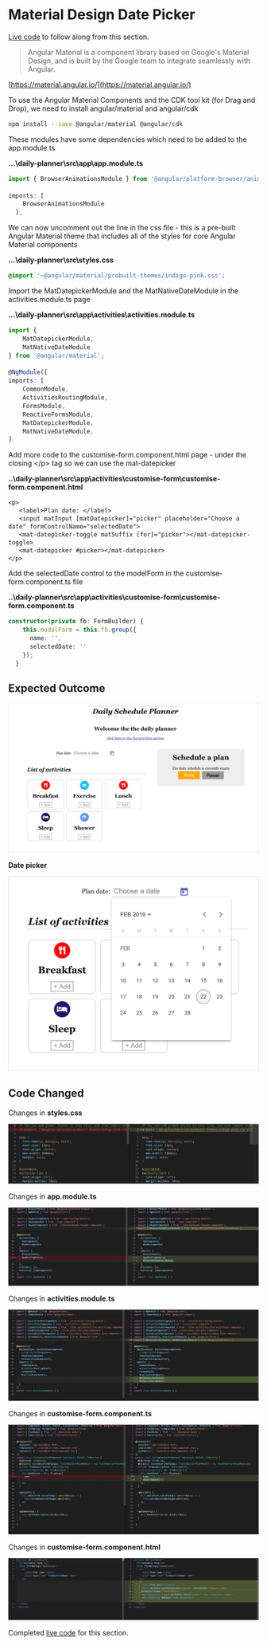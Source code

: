 # Material Design Date Picker

[Live code](https://stackblitz.com/edit/s8-subscribe-unsubscribe-ondestroy) to follow along from this section.

> Angular Material is a component library based on Google's Material Design, and is built by the Google team to integrate seamlessly with Angular.

[https://material.angular.io/](https://material.angular.io/)

To use the Angular Material Components and the CDK tool kit \(for Drag and Drop\), we need to install angular/material and angular/cdk

```bash
npm install --save @angular/material @angular/cdk
```

These modules have some dependencies which need to be added to the app.module.ts

**...\daily-planner\src\app\app.module.ts**

```typescript
import { BrowserAnimationsModule } from '@angular/platform-browser/animations';

imports: [
    BrowserAnimationsModule
  ],
```

We can now uncomment out the line in the css file - this is a pre-built Angular Material theme that includes all of the styles for core Angular Material components

**...\daily-planner\src\styles.css**

```css
@import '~@angular/material/prebuilt-themes/indigo-pink.css';
```

Import the MatDatepickerModule and the MatNativeDateModule in the activities.module.ts page

**...\daily-planner\src\app\activities\activities.module.ts**

```typescript
import {
    MatDatepickerModule,
    MatNativeDateModule
} from '@angular/material';

@NgModule({
imports: [
    CommonModule,
    ActivitiesRoutingModule,
    FormsModule,
    ReactiveFormsModule,
    MatDatepickerModule,
    MatNativeDateModule,
]
```

Add more code to the customise-form.component.html page - under the closing &lt;/p&gt; tag so we can use the mat-datepicker

**..\daily-planner\src\app\activities\customise-form\customise-form.component.html**

```markup
<p>
   <label>Plan date: </label>
   <input matInput [matDatepicker]="picker" placeholder="Choose a date" formControlName="selectedDate">
   <mat-datepicker-toggle matSuffix [for]="picker"></mat-datepicker-toggle>
   <mat-datepicker #picker></mat-datepicker>
</p>
```

Add the selectedDate control to the modelForm in the customise-form.component.ts file

**..\daily-planner\src\app\activities\customise-form\customise-form.component.ts**

```typescript
constructor(private fb: FormBuilder) {
    this.modelForm = this.fb.group({
      name: '',
      selectedDate: ''
    });
  }
```

## **Expected Outcome**

![Expected Outcome](../.gitbook/assets/material-design-date-picker-result.png)

**Date picker**

![Expected Outcome](../.gitbook/assets/material-design-date-picker.png)

## Code Changed

Changes in **styles.css**

![Figure: Final app.module.ts code](../.gitbook/assets/styles1.PNG)

Changes in **app.module.ts**

![Figure: Final app.module.ts code](../.gitbook/assets/appmodulets2.PNG)

Changes in **activities.module.ts**

![Figure: Final activities.module.ts code](../.gitbook/assets/activitiesmodule2.PNG)

Changes in **customise-form.component.ts** 

![Figure: Final customise-form.component.ts code](../.gitbook/assets/customisets3.PNG)

Changes in **customise-form.component.html** 

![Figure: Final customise-form.component.html code](../.gitbook/assets/customisehtml2.PNG)

Completed [live code](https://stackblitz.com/edit/s9-material-design-date-picker) for this section.
